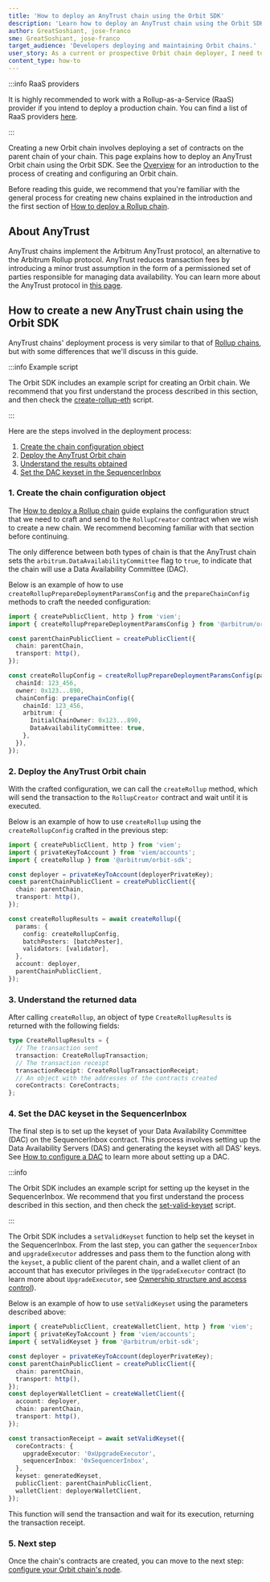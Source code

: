 ```yaml
---
title: 'How to deploy an AnyTrust chain using the Orbit SDK'
description: 'Learn how to deploy an AnyTrust chain using the Orbit SDK '
author: GreatSoshiant, jose-franco
sme: GreatSoshiant, jose-franco
target_audience: 'Developers deploying and maintaining Orbit chains.'
user_story: As a current or prospective Orbit chain deployer, I need to configure and deploy an AnyTrust Orbit chain.
content_type: how-to
---
```


:::info RaaS providers

It is highly recommended to work with a Rollup-as-a-Service (RaaS) provider if you intend to deploy a production chain. You can find a list of RaaS providers [here](/launch-orbit-chain/06-third-party-integrations/02-third-party-providers.md#rollup-as-a-service-raas-providers).

:::

Creating a new Orbit chain involves deploying a set of contracts on the <a data-quicklook-from="parent-chain">parent chain</a> of your chain. This page explains how to deploy an <a data-quicklook-from="arbitrum-anytrust-chain">AnyTrust Orbit chain</a> using the Orbit SDK. See the [Overview](/launch-orbit-chain/orbit-sdk-introduction.md) for an introduction to the process of creating and configuring an Orbit chain.

Before reading this guide, we recommend that you're familiar with the general process for creating new chains explained in the introduction and the first section of [How to deploy a Rollup chain](/launch-orbit-chain/03-deploy-an-orbit-chain/02-deploying-rollup-chain.md).

## About AnyTrust

AnyTrust chains implement the Arbitrum AnyTrust protocol, an alternative to the Arbitrum Rollup protocol. AnyTrust reduces transaction fees by introducing a minor trust assumption in the form of a permissioned set of parties responsible for managing data availability. You can learn more about the AnyTrust protocol in [this page](/how-arbitrum-works/08-anytrust-protocol.mdx).

## How to create a new AnyTrust chain using the Orbit SDK

AnyTrust chains' deployment process is very similar to that of [Rollup chains](/launch-orbit-chain/03-deploy-an-orbit-chain/02-deploying-rollup-chain.md), but with some differences that we'll discuss in this guide.

:::info Example script

The Orbit SDK includes an example script for creating an Orbit chain. We recommend that you first understand the process described in this section, and then check the [create-rollup-eth](https://github.com/OffchainLabs/arbitrum-orbit-sdk/blob/main/examples/create-rollup-eth/index.ts) script.

:::

Here are the steps involved in the deployment process:

1. [Create the chain configuration object](#1-create-the-chain-configuration-object)
2. [Deploy the AnyTrust Orbit chain](#2-deploy-the-anytrust-orbit-chain)
3. [Understand the results obtained](#3-understand-the-results-obtained)
4. [Set the DAC keyset in the SequencerInbox](#4-set-the-dac-keyset-in-the-sequencerinbox)

### 1. Create the chain configuration object

The [How to deploy a Rollup chain](/launch-orbit-chain/03-deploy-an-orbit-chain/02-deploying-rollup-chain.md#parameters-used-when-deploying-a-new-chain) guide explains the configuration struct that we need to craft and send to the `RollupCreator` contract when we wish to create a new chain. We recommend becoming familiar with that section before continuing.

The only difference between both types of chain is that the AnyTrust chain sets the `arbitrum.DataAvailabilityCommittee` flag to `true`, to indicate that the chain will use a Data Availability Committee (DAC).

Below is an example of how to use `createRollupPrepareDeploymentParamsConfig` and the `prepareChainConfig` methods to craft the needed configuration:

```typescript
import { createPublicClient, http } from 'viem';
import { createRollupPrepareDeploymentParamsConfig } from '@arbitrum/orbit-sdk';

const parentChainPublicClient = createPublicClient({
  chain: parentChain,
  transport: http(),
});

const createRollupConfig = createRollupPrepareDeploymentParamsConfig(parentChainPublicClient, {
  chainId: 123_456,
  owner: 0x123...890,
  chainConfig: prepareChainConfig({
    chainId: 123_456,
    arbitrum: {
      InitialChainOwner: 0x123...890,
      DataAvailabilityCommittee: true,
    },
  }),
});
```

### 2. Deploy the AnyTrust Orbit chain

With the crafted configuration, we can call the `createRollup` method, which will send the transaction to the `RollupCreator` contract and wait until it is executed.

Below is an example of how to use `createRollup` using the `createRollupConfig` crafted in the previous step:

```typescript
import { createPublicClient, http } from 'viem';
import { privateKeyToAccount } from 'viem/accounts';
import { createRollup } from '@arbitrum/orbit-sdk';

const deployer = privateKeyToAccount(deployerPrivateKey);
const parentChainPublicClient = createPublicClient({
  chain: parentChain,
  transport: http(),
});

const createRollupResults = await createRollup({
  params: {
    config: createRollupConfig,
    batchPosters: [batchPoster],
    validators: [validator],
  },
  account: deployer,
  parentChainPublicClient,
});
```

### 3. Understand the returned data

After calling `createRollup`, an object of type `CreateRollupResults` is returned with the following fields:

```typescript
type CreateRollupResults = {
  // The transaction sent
  transaction: CreateRollupTransaction;
  // The transaction receipt
  transactionReceipt: CreateRollupTransactionReceipt;
  // An object with the addresses of the contracts created
  coreContracts: CoreContracts;
};
```

### 4. Set the DAC keyset in the SequencerInbox

The final step is to set up the keyset of your Data Availability Committee (DAC) on the SequencerInbox contract. This process involves setting up the Data Availability Servers (DAS) and generating the keyset with all DAS' keys. See [How to configure a DAC](/run-arbitrum-node/data-availability-committees/01-get-started.mdx) to learn more about setting up a DAC.

:::info

The Orbit SDK includes an example script for setting up the keyset in the SequencerInbox. We recommend that you first understand the process described in this section, and then check the [set-valid-keyset](https://github.com/OffchainLabs/arbitrum-orbit-sdk/blob/main/examples/set-valid-keyset/index.ts) script.

:::

The Orbit SDK includes a `setValidKeyset` function to help set the keyset in the SequencerInbox. From the last step, you can gather the `sequencerInbox` and `upgradeExecutor` addresses and pass them to the function along with the `keyset`, a public client of the parent chain, and a wallet client of an account that has executor privileges in the `UpgradeExecutor` contract (to learn more about `UpgradeExecutor`, see [Ownership structure and access control](/launch-orbit-chain/04-maintain-your-chain/03-ownership-structure-access-control.mdx)).

Below is an example of how to use `setValidKeyset` using the parameters described above:

```typescript
import { createPublicClient, createWalletClient, http } from 'viem';
import { privateKeyToAccount } from 'viem/accounts';
import { setValidKeyset } from '@arbitrum/orbit-sdk';

const deployer = privateKeyToAccount(deployerPrivateKey);
const parentChainPublicClient = createPublicClient({
  chain: parentChain,
  transport: http(),
});
const deployerWalletClient = createWalletClient({
  account: deployer,
  chain: parentChain,
  transport: http(),
});

const transactionReceipt = await setValidKeyset({
  coreContracts: {
    upgradeExecutor: '0xUpgradeExecutor',
    sequencerInbox: '0xSequencerInbox',
  },
  keyset: generatedKeyset,
  publicClient: parentChainPublicClient,
  walletClient: deployerWalletClient,
});
```

This function will send the transaction and wait for its execution, returning the transaction receipt.

### 5. Next step

Once the chain's contracts are created, you can move to the next step: [configure your Orbit chain's node](/launch-orbit-chain/how-tos/orbit-sdk-preparing-node-config.md).
